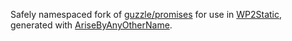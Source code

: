 Safely namespaced fork of [guzzle/promises](https://github.com/guzzle/promises) for use in [WP2Static](https://github.com/leonstafford/wp2static), generated with [AriseByAnyOtherName](https://github.com/leonstafford/AriseByAnyOtherName).
